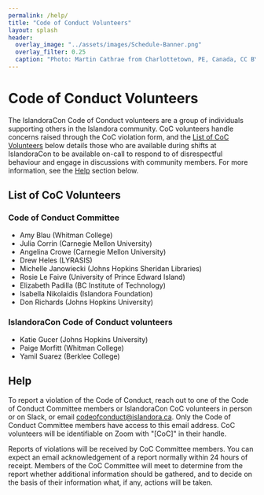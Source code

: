 ```yaml
---
permalink: /help/
title: "Code of Conduct Volunteers"
layout: splash
header:
  overlay_image: "../assets/images/Schedule-Banner.png"
  overlay_filter: 0.25
  caption: "Photo: Martin Cathrae from Charlottetown, PE, Canada, CC BY-SA 2.0, via Wikimedia Commons"
---
```


# Code of Conduct Volunteers

The IslandoraCon Code of Conduct volunteers are a group of individuals supporting others in the Islandora community. CoC volunteers handle concerns raised through the CoC violation form, and the [List of CoC Volunteers](#list-of-coc-volunteers) below details those who are available during shifts at IslandoraCon to be available on-call to respond to of disrespectful behaviour and engage in discussions with community members. For more information, see the [Help](#help) section below.

## List of CoC Volunteers

### Code of Conduct Committee

* Amy Blau (Whitman College)
* Julia Corrin (Carnegie Mellon University)
* Angelina Crowe (Carnegie Mellon University)    
* Drew Heles (LYRASIS)
* Michelle Janowiecki (Johns Hopkins Sheridan Libraries)
* Rosie Le Faive (University of Prince Edward Island)
* Elizabeth Padilla (BC Institute of Technology)
* Isabella Nikolaidis (Islandora Foundation)
* Don Richards (Johns Hopkins University)

### IslandoraCon Code of Conduct volunteers

* Katie Gucer (Johns Hopkins University)
* Paige Morfitt (Whitman College)
* Yamil Suarez (Berklee College)


## Help

To report a violation of the Code of Conduct, reach out to one of the Code of Conduct Committee members or IslandoraCon CoC volunteers in person or on Slack, or email codeofconduct@islandora.ca. Only the Code of Conduct Committee members have access to this email address. CoC volunteers will be identifiable on Zoom with "[CoC]" in their handle.

Reports of violations will be received by CoC Committee members. You can expect an email acknowledgement of a report normally within 24 hours of receipt. Members of the CoC Committee will meet to determine from the report whether additional information should be gathered, and to decide on the basis of their information what, if any, actions will be taken. 

